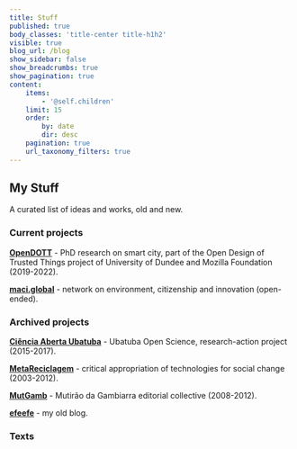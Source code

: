 ```yaml
---
title: Stuff
published: true
body_classes: 'title-center title-h1h2'
visible: true
blog_url: /blog
show_sidebar: false
show_breadcrumbs: true
show_pagination: true
content:
    items:
        - '@self.children'
    limit: 15
    order:
        by: date
        dir: desc
    pagination: true
    url_taxonomy_filters: true
---
```


## My Stuff

A curated list of ideas and works, old and new.

### Current projects

**[OpenDOTT](../opendott)** - PhD research on smart city, part of the Open Design of Trusted Things project of University of Dundee and Mozilla Foundation (2019-2022).

**[maci.global](https://maci.global)** - network on environment, citizenship and innovation (open-ended).

### Archived projects

**[Ciência Aberta Ubatuba](http://cienciaaberta.ubatuba.cc/)** - Ubatuba Open Science, research-action project (2015-2017).

**[MetaReciclagem](http://cienciaaberta.ubatuba.cc/)** - critical appropriation of technologies for social change (2003-2012).

**[MutGamb](http://mutgamb.github.io/)** - Mutirão da Gambiarra editorial collective (2008-2012).

**[efeefe](https://efeefe-arquivo.github.io/)** - my old blog.

### Texts